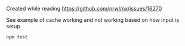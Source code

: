 Created while reading https://github.com/nrwl/nx/issues/16270

See example of cache working and not working based on how input is setup

```
npm test
```

